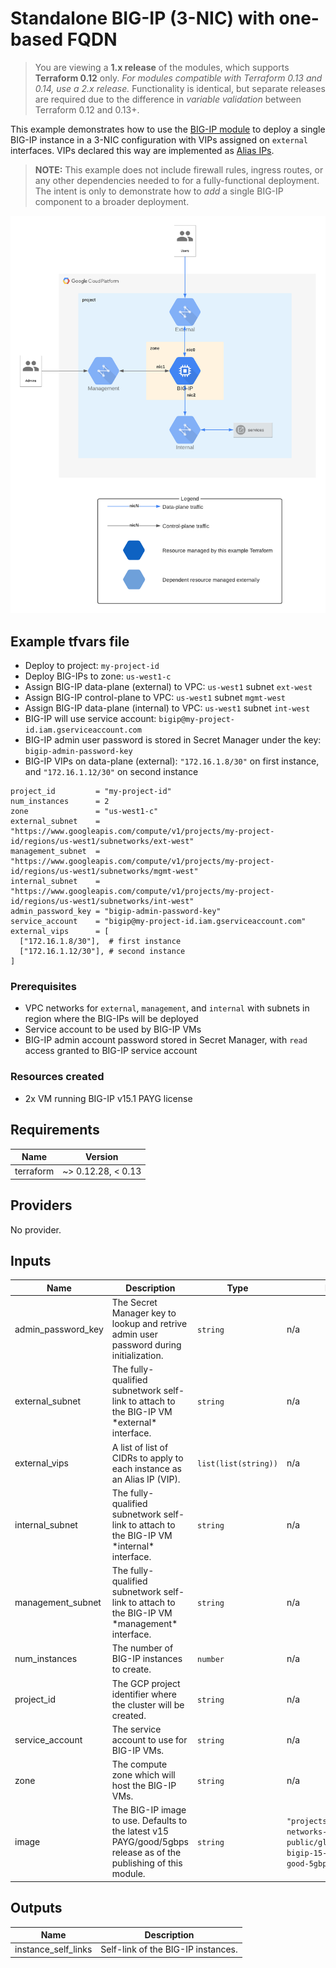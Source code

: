 # Standalone BIG-IP (3-NIC) with one-based FQDN

> You are viewing a **1.x release** of the modules, which supports
> **Terraform 0.12** only. *For modules compatible with Terraform 0.13 and 0.14,
> use a 2.x release.* Functionality is identical, but separate releases are required
> due to the difference in *variable validation* between Terraform 0.12 and 0.13+.

This example demonstrates how to use the
[BIG-IP module](https://registry.terraform.io/modules/memes/f5-bigip/google/latest)
to deploy a single BIG-IP instance in a 3-NIC configuration with VIPs assigned
on `external` interfaces. VIPs declared this way are implemented as
[Alias IPs](https://cloud.google.com/vpc/docs/alias-ip#alias_ip_ranges_defined_in_a_vm_network_interface).

> **NOTE:** This example does not include firewall rules, ingress routes, or any
> other dependencies needed to for a fully-functional deployment. The intent is
> only to demonstrate how to *add* a single BIG-IP component to a broader
> deployment.

![standalone-3nic](standalone-3nic.png)

<!-- spell-checker: ignore tfvars gserviceaccount mgmt bigip -->
## Example tfvars file

* Deploy to project: `my-project-id`
* Deploy BIG-IPs to zone: `us-west1-c`
* Assign BIG-IP data-plane (external) to VPC: `us-west1` subnet `ext-west`
* Assign BIG-IP control-plane to VPC: `us-west1` subnet `mgmt-west`
* Assign BIG-IP data-plane (internal) to VPC: `us-west1` subnet `int-west`
* BIG-IP will use service account: `bigip@my-project-id.iam.gserviceaccount.com`
* BIG-IP admin user password is stored in Secret Manager under the key:
  `bigip-admin-password-key`
* BIG-IP VIPs on data-plane (external): `"172.16.1.8/30"` on first instance, and
  `"172.16.1.12/30"` on second instance

<!-- spell-checker: disable -->
```hcl
project_id         = "my-project-id"
num_instances      = 2
zone               = "us-west1-c"
external_subnet    = "https://www.googleapis.com/compute/v1/projects/my-project-id/regions/us-west1/subnetworks/ext-west"
management_subnet  = "https://www.googleapis.com/compute/v1/projects/my-project-id/regions/us-west1/subnetworks/mgmt-west"
internal_subnet    = "https://www.googleapis.com/compute/v1/projects/my-project-id/regions/us-west1/subnetworks/int-west"
admin_password_key = "bigip-admin-password-key"
service_account    = "bigip@my-project-id.iam.gserviceaccount.com"
external_vips      = [
  ["172.16.1.8/30"],  # first instance
  ["172.16.1.12/30"], # second instance
]
```
<!-- spell-checker: enable -->

### Prerequisites

* VPC networks for `external`, `management`, and `internal` with subnets in
  region where the BIG-IPs will be deployed
* Service account to be used by BIG-IP VMs
* BIG-IP admin account password stored in Secret Manager, with `read` access
  granted to BIG-IP service account

### Resources created

<!-- spell-checker: ignore payg -->
* 2x VM running BIG-IP v15.1 PAYG license

<!-- spell-checker:ignore markdownlint -->
<!-- markdownlint-disable MD033 MD034-->
<!-- BEGINNING OF PRE-COMMIT-TERRAFORM DOCS HOOK -->
## Requirements

| Name | Version |
|------|---------|
| terraform | ~> 0.12.28, < 0.13 |

## Providers

No provider.

## Inputs

| Name | Description | Type | Default | Required |
|------|-------------|------|---------|:--------:|
| admin\_password\_key | The Secret Manager key to lookup and retrive admin user password during<br>initialization. | `string` | n/a | yes |
| external\_subnet | The fully-qualified subnetwork self-link to attach to the BIG-IP VM \*external\*<br>interface. | `string` | n/a | yes |
| external\_vips | A list of list of CIDRs to apply to each instance as an Alias IP (VIP). | `list(list(string))` | n/a | yes |
| internal\_subnet | The fully-qualified subnetwork self-link to attach to the BIG-IP VM \*internal\*<br>interface. | `string` | n/a | yes |
| management\_subnet | The fully-qualified subnetwork self-link to attach to the BIG-IP VM \*management\*<br>interface. | `string` | n/a | yes |
| num\_instances | The number of BIG-IP instances to create. | `number` | n/a | yes |
| project\_id | The GCP project identifier where the cluster will be created. | `string` | n/a | yes |
| service\_account | The service account to use for BIG-IP VMs. | `string` | n/a | yes |
| zone | The compute zone which will host the BIG-IP VMs. | `string` | n/a | yes |
| image | The BIG-IP image to use. Defaults to the latest v15 PAYG/good/5gbps<br>release as of the publishing of this module. | `string` | `"projects/f5-7626-networks-public/global/images/f5-bigip-15-1-2-0-0-9-payg-good-5gbps-201110225418"` | no |

## Outputs

| Name | Description |
|------|-------------|
| instance\_self\_links | Self-link of the BIG-IP instances. |

<!-- END OF PRE-COMMIT-TERRAFORM DOCS HOOK -->
<!-- markdownlint-enable MD033 MD034 -->
